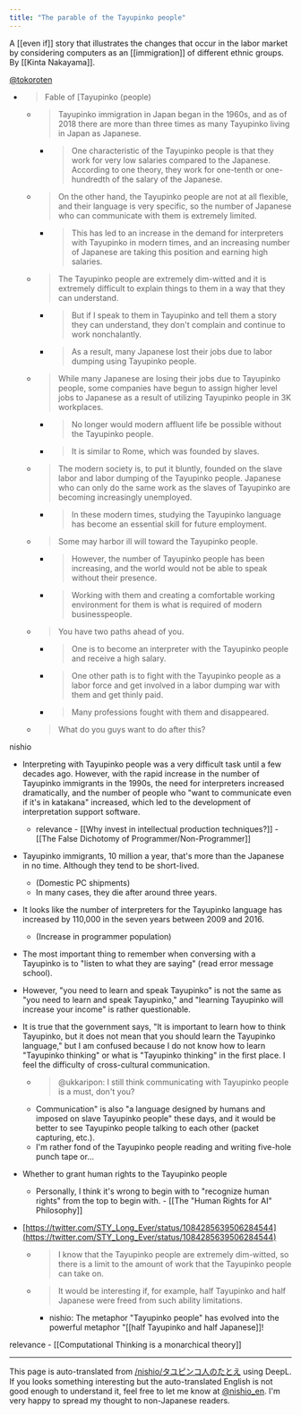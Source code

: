 ```yaml
---
title: "The parable of the Tayupinko people"
---
```


A [[even if]] story that illustrates the changes that occur in the labor market by considering computers as an [[immigration]] of different ethnic groups. By [[Kinta Nakayama]].

[@tokoroten](https://twitter.com/tokoroten/status/1083422162264875008)
- >  Fable of [Tayupinko (people)
    - >  Tayupinko immigration in Japan began in the 1960s, and as of 2018 there are more than three times as many Tayupinko living in Japan as Japanese.
        - >  One characteristic of the Tayupinko people is that they work for very low salaries compared to the Japanese. According to one theory, they work for one-tenth or one-hundredth of the salary of the Japanese.
    - > On the other hand, the Tayupinko people are not at all flexible, and their language is very specific, so the number of Japanese who can communicate with them is extremely limited.
        - > This has led to an increase in the demand for interpreters with Tayupinko in modern times, and an increasing number of Japanese are taking this position and earning high salaries.
    - > The Tayupinko people are extremely dim-witted and it is extremely difficult to explain things to them in a way that they can understand.
        - > But if I speak to them in Tayupinko and tell them a story they can understand, they don't complain and continue to work nonchalantly.
        - > As a result, many Japanese lost their jobs due to labor dumping using Tayupinko people.
    - > While many Japanese are losing their jobs due to Tayupinko people, some companies have begun to assign higher level jobs to Japanese as a result of utilizing Tayupinko people in 3K workplaces.
        - >  No longer would modern affluent life be possible without the Tayupinko people.
        - >  It is similar to Rome, which was founded by slaves.
    - > The modern society is, to put it bluntly, founded on the slave labor and labor dumping of the Tayupinko people. Japanese who can only do the same work as the slaves of Tayupinko are becoming increasingly unemployed.
        - > In these modern times, studying the Tayupinko language has become an essential skill for future employment.
    - > Some may harbor ill will toward the Tayupinko people.
        - >  However, the number of Tayupinko people has been increasing, and the world would not be able to speak without their presence.
        - >  Working with them and creating a comfortable working environment for them is what is required of modern businesspeople.
    - > You have two paths ahead of you.
        - > One is to become an interpreter with the Tayupinko people and receive a high salary.
        - > One other path is to fight with the Tayupinko people as a labor force and get involved in a labor dumping war with them and get thinly paid.
        - > Many professions fought with them and disappeared.
    - > What do you guys want to do after this?

nishio
- Interpreting with Tayupinko people was a very difficult task until a few decades ago. However, with the rapid increase in the number of Tayupinko immigrants in the 1990s, the need for interpreters increased dramatically, and the number of people who "want to communicate even if it's in katakana" increased, which led to the development of interpretation support software.
    - relevance
            - [[Why invest in intellectual production techniques?]]
            - [[The False Dichotomy of Programmer/Non-Programmer]]
- Tayupinko immigrants, 10 million a year, that's more than the Japanese in no time. Although they tend to be short-lived.
    - (Domestic PC shipments)
    - In many cases, they die after around three years.
- It looks like the number of interpreters for the Tayupinko language has increased by 110,000 in the seven years between 2009 and 2016.
    - (Increase in programmer population)

- The most important thing to remember when conversing with a Tayupinko is to "listen to what they are saying" (read error message school).

- However, "you need to learn and speak Tayupinko" is not the same as "you need to learn and speak Tayupinko," and "learning Tayupinko will increase your income" is rather questionable.

- It is true that the government says, "It is important to learn how to think Tayupinko, but it does not mean that you should learn the Tayupinko language," but I am confused because I do not know how to learn "Tayupinko thinking" or what is "Tayupinko thinking" in the first place. I feel the difficulty of cross-cultural communication.
    - > @ukkaripon: I still think communicating with Tayupinko people is a must, don't you?
    - Communication" is also "a language designed by humans and imposed on slave Tayupinko people" these days, and it would be better to see Tayupinko people talking to each other (packet capturing, etc.).
    - I'm rather fond of the Tayupinko people reading and writing five-hole punch tape or...

- Whether to grant human rights to the Tayupinko people
    - Personally, I think it's wrong to begin with to "recognize human rights" from the top to begin with.
            - [[The "Human Rights for AI" Philosophy]]

- [https://twitter.com/STY_Long_Ever/status/1084285639506284544](https://twitter.com/STY_Long_Ever/status/1084285639506284544)
    - > I know that the Tayupinko people are extremely dim-witted, so there is a limit to the amount of work that the Tayupinko people can take on.
    - >  It would be interesting if, for example, half Tayupinko and half Japanese were freed from such ability limitations.
        - nishio: The metaphor "Tayupinko people" has evolved into the powerful metaphor "[[half Tayupinko and half Japanese]]!

relevance
    - [[Computational Thinking is a monarchical theory]]

---
This page is auto-translated from [/nishio/タユピンコ人のたとえ](https://scrapbox.io/nishio/タユピンコ人のたとえ) using DeepL. If you looks something interesting but the auto-translated English is not good enough to understand it, feel free to let me know at [@nishio_en](https://twitter.com/nishio_en). I'm very happy to spread my thought to non-Japanese readers.